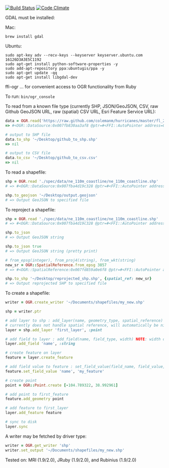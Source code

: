 [![Build Status](https://travis-ci.org/scooterw/ffi-ogr.png?branch=master)](https://travis-ci.org/scooterw/ffi-ogr)
[![Code Climate](https://codeclimate.com/github/scooterw/ffi-ogr.png)](https://codeclimate.com/github/scooterw/ffi-ogr)

GDAL must be installed:

Mac:
```
brew install gdal
```

Ubuntu:
```
sudo apt-key adv --recv-keys --keyserver keyserver.ubuntu.com 16126D3A3E5C1192
sudo apt-get install python-software-properties -y
sudo add-apt-repository ppa:ubuntugis/ppa -y
sudo apt-get update -qq
sudo apt-get install libgdal-dev
```

ffi-ogr
... for convenient access to OGR functionality from Ruby

To run: `bin/ogr_console`

To read from a known file type (currently SHP, JSON/GeoJSON, CSV, raw Github GeoJSON URL, raw (spatial) CSV URL, Esri Feature Service URL):

```ruby
data = OGR.read('https://raw.github.com/colemanm/hurricanes/master/fl_2004_hurricanes.geojson')
=> #<OGR::DataSource:0x007fb830aa3af8 @ptr=#<FFI::AutoPointer address=0x007fb8311ab990>>

# output to SHP file
data.to_shp '~/Desktop/github_to_shp.shp'
=> nil

# output to CSV file
data.to_csv '~/Desktop/github_to_csv.csv'
=> nil
```

To read a shapefile:

```ruby
shp = OGR.read './spec/data/ne_110m_coastline/ne_110m_coastline.shp'
# => #<OGR::DataSource:0x007fba4d19c328 @ptr=#<FFI::AutoPointer address=0x007fba4c4cdc50>>

shp.to_geojson '~/Desktop/output.geojson'
# => Output GeoJSON to specified file
```

To reproject a shapefile:

```ruby
shp = OGR.read './spec/data/ne_110m_coastline/ne_110m_coastline.shp'
# => #<OGR::DataSource:0x007fba4d19c328 @ptr=#<FFI::AutoPointer address=0x007fba4c4cdc50>>

shp.to_json
# => Output GeoJSON string

shp.to_json true
# => Output GeoJSON string (pretty print)

# from_epsg(integer), from_proj4(string), from_wkt(string)
new_sr = OGR::SpatialReference.from_epsg 3857
# => #<OGR::SpatialReference:0x007fd859a0e6f8 @ptr=#<FFI::AutoPointer address=0x007fd85a11c100>>

shp.to_shp '~/Desktop/reprojected_shp.shp', {spatial_ref: new_sr}
# => Output reprojected SHP to specified file
```

To create a shapefile:

```ruby
writer = OGR.create_writer '~/Documents/shapefiles/my_new.shp'

shp = writer.ptr

# add layer to shp : add_layer(name, geometry_type, spatial_reference)
# currently does not handle spatial reference, will automatically be nil
layer = shp.add_layer 'first_layer', :point

# add field to layer : add_field(name, field_type, width) NOTE: width defaults to 32
layer.add_field 'name', :string

# create feature on layer
feature = layer.create_feature

# add field value to feature : set_field_value(field_name, field_value, field_type) NOTE: type can be inferred
feature.set_field_value 'name', 'my_feature'

# create point
point = OGR::Point.create [-104.789322, 38.992961]

# add point to first_feature
feature.add_geometry point

# add feature to first_layer
layer.add_feature feature

# sync to disk
layer.sync
```

A writer may be fetched by driver type:

```ruby
writer = OGR.get_writer 'shp'
writer.set_output '~/Documents/shapefiles/my_new.shp'
```

Tested on: MRI (1.9/2.0), JRuby (1.9/2.0), and Rubinius (1.9/2.0)
